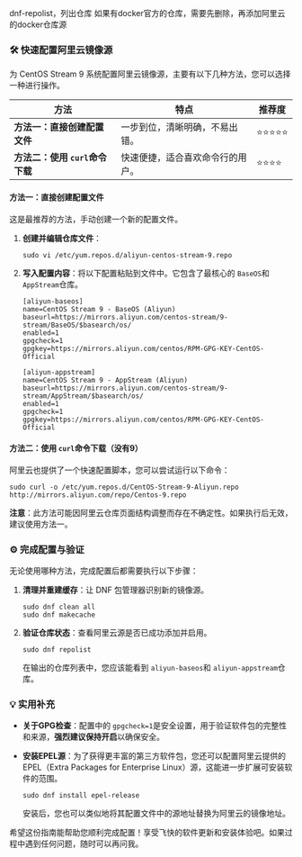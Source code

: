 dnf-repolist，列出仓库
如果有docker官方的仓库，需要先删除，再添加阿里云的docker仓库源

### 🛠️ 快速配置阿里云镜像源

为 CentOS Stream 9 系统配置阿里云镜像源，主要有以下几种方法，您可以选择一种进行操作。

|方法|特点|推荐度|
|---|---|---|
|​**​方法一：直接创建配置文件​**​|一步到位，清晰明确，不易出错。|⭐⭐⭐⭐⭐|
|​**​方法二：使用 `curl`命令下载​**​|快速便捷，适合喜欢命令行的用户。|⭐⭐⭐⭐|

#### 方法一：直接创建配置文件

这是最推荐的方法，手动创建一个新的配置文件。

1. ​**​创建并编辑仓库文件​**​：
    
    ```
    sudo vi /etc/yum.repos.d/aliyun-centos-stream-9.repo
    ```
    
2. ​**​写入配置内容​**​：将以下配置粘贴到文件中。它包含了最核心的 `BaseOS`和 `AppStream`仓库。
    
    ```
    [aliyun-baseos]
    name=CentOS Stream 9 - BaseOS (Aliyun)
    baseurl=https://mirrors.aliyun.com/centos-stream/9-stream/BaseOS/$basearch/os/
    enabled=1
    gpgcheck=1
    gpgkey=https://mirrors.aliyun.com/centos/RPM-GPG-KEY-CentOS-Official
    
    [aliyun-appstream]
    name=CentOS Stream 9 - AppStream (Aliyun)
    baseurl=https://mirrors.aliyun.com/centos-stream/9-stream/AppStream/$basearch/os/
    enabled=1
    gpgcheck=1
    gpgkey=https://mirrors.aliyun.com/centos/RPM-GPG-KEY-CentOS-Official
    ```
    

#### 方法二：使用 `curl`命令下载（没有9）

阿里云也提供了一个快速配置脚本，您可以尝试运行以下命令：

```
sudo curl -o /etc/yum.repos.d/CentOS-Stream-9-Aliyun.repo http://mirrors.aliyun.com/repo/Centos-9.repo
```

​**​注意​**​：此方法可能因阿里云仓库页面结构调整而存在不确定性。如果执行后无效，建议使用方法一。

### ⚙️ 完成配置与验证

无论使用哪种方法，完成配置后都需要执行以下步骤：

1. ​**​清理并重建缓存​**​：让 DNF 包管理器识别新的镜像源。
    
    ```
    sudo dnf clean all
    sudo dnf makecache
    ```
    
2. ​**​验证仓库状态​**​：查看阿里云源是否已成功添加并启用。
    
    ```
    sudo dnf repolist
    ```
    
    在输出的仓库列表中，您应该能看到 `aliyun-baseos`和 `aliyun-appstream`仓库。
    

### 💡 实用补充

- ​**​关于GPG检查​**​：配置中的 `gpgcheck=1`是安全设置，用于验证软件包的完整性和来源，​**​强烈建议保持开启​**​以确保安全。
    
- ​**​安装EPEL源​**​：为了获得更丰富的第三方软件包，您还可以配置阿里云提供的 EPEL（Extra Packages for Enterprise Linux）源，这能进一步扩展可安装软件的范围。
    
    ```
    sudo dnf install epel-release
    ```
    
    安装后，您也可以类似地将其配置文件中的源地址替换为阿里云的镜像地址。
    

希望这份指南能帮助您顺利完成配置！享受飞快的软件更新和安装体验吧。如果过程中遇到任何问题，随时可以再问我。